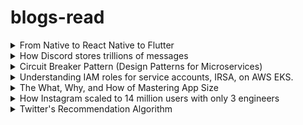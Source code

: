 # blogs-read
<details>
  <summary>From Native to React Native to Flutter</summary>
  Zerodha has a 2-member mobile dev team. They initally had their apps in native Android and webview runtime in iOS. As it was very difficult to maintain, they moved to React Native. But it came with its fair share of issues. It was first published for iOS. The app was smooth on iOS but not so much on Android, especially in the midrange and budget smartphones. Flutter was in alpha stage at this point and the team took the risk of using it considering it solves many of their issues and they were able to see a future for Flutter. Also went through an issues page fully on GitHub which Ajin Asokan (the author) raised saying that Flutter apps weren't running at max fps on high refresh rate mobiles. It stuck to 60fps. They had to manually do a step to force it to 90 or 120fps. Ajin wrote an external library to solve this issue at the end of the conversations as the Flutter team didn't have the bandwidth to do it. 

  https://zerodha.tech/blog/from-native-to-react-native-to-flutter/

</details>

<details>
  <summary>How Discord stores trillions of messages</summary>

  https://discord.com/blog/how-discord-stores-trillions-of-messages 

  Discord migrated their entire DB from Cassandra to ScyllaDB. Cassandra had latency issues, garbage collector (GC) pauses and other issues. They also faced a problem which they termed as Hot Partition. ScyllaDB was compatible with Cassandra and was written in Cpp. So it didn't have issues with GC. I thought GCs were an advantage of Java, but turns out they aren't that great when it comes to large scale realtime systems. Discord also wrote a data service in between the API and the DB. It was written with Rust because of its speed, safety and concurrency performance. This service avoids multiple concurrent calls (for example, when a message with @everyone is sent) to the same DB by creating a worker task only for the first request. The subsequent reqeuests subscribe to the response of the worker task and so the DB is actually fetched only once. 

</details>

<details>
  <summary>Circuit Breaker Pattern (Design Patterns for Microservices)</summary>

  https://medium.com/geekculture/design-patterns-for-microservices-circuit-breaker-pattern-276249ffab33

</details>

<details>
  <summary>Understanding IAM roles for service accounts, IRSA, on AWS EKS.</summary>

  https://medium.com/@ankit.wal/the-how-of-iam-roles-for-service-accounts-irsa-on-aws-eks-3d76badb8942

</details>

<details>
  <summary>The What, Why, and How of Mastering App Size</summary>

https://engineering.atspotify.com/2023/11/the-what-why-and-how-of-mastering-app-size/

This was a blog on why app size matters on Spotify’s tech page. They briefed how each PR goes through a CI that checks for the change in the app size. It was really useful and I hope I read more such blogs on a daily basis.

</details>


<details>
  <summary>How Instagram scaled to 14 million users with only 3 engineers</summary>

https://read.engineerscodex.com/p/how-instagram-scaled-to-14-million#:~:text=Instagram%20scaled%20from%200%20to,having%20a%20reliable%20tech%20stack

It was a great read. They stuck with 3 principles – keep things simple, don’t re-invent the wheel, use proven technologies.

</details>


<details>
  <summary>Twitter's Recommendation Algorithm</summary>

  https://blog.twitter.com/engineering/en_us/topics/open-source/2023/twitter-recommendation-algorithm

  The recommendation pipeline consists of 3 stages:
1. Candidate sourcing: Helps in retrieving relevant tweets for a user. Each request filters 1.5k tweets from 100s of millions. In network tweets are those from people you follow and out of network tweets are from those who you don't follow. Candidates are found from these with ~50% from each. In-network tweets are ranked using Real Graph which is a model to predict the engagement between 2 users. Out of network tweets are ranked using social graphs and embedding spaces. Social graphs, as the name suggests, ranks tweets based on people with similar interests. Embedding spaces calculate the similarity between users and user-tweet pairs.
2. Ranking: From the ~1500 candidate sources filtered, ranking is done using a 48M parameter neural network. A tweet score is generated that gives the probability of engagement to that tweet.
3. Heuristics and filters: At this stage, a balanced and diverse feed is made. eg: Tweets from people you blocked are discarded. And finally the results are served along with ads and follow recommendations.

From the blog, I Was able to comprehend how recommendation algorithms work at scale. I've mostly worked with personal projects and now looking at how things work in real world software projects helped me gain a lot of insights and understand the various complexities present.

</details>

